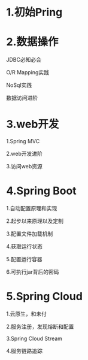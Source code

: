 # 1.初始Pring

# 2.数据操作

JDBC必知必会

O/R Mapping实践

NoSql实践

数据访问进阶

# 3.web开发

1.Spring MVC

2.web开发进阶

3.访问web资源

# 4.Spring Boot

1.自动配置原理和实现

2.起步以来原理以及定制

3.配置文件加载机制

4.获取运行状态

5.配置运行容器

6.可执行jar背后的密码

# 5.Spring Cloud

1.云原生，和未付

2.服务注册，发现熔断和配置

3.Spring Cloud Stream

4.服务链路追踪





